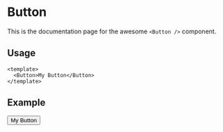 # Button

This is the documentation page for the awesome `<Button />` component.

## Usage

```vue{2}
<template>
  <Button>My Button</Button>
</template>
```

## Example

<script setup>
  import Button from './BaseButton.vue';
</script>

<Button>My Button</Button>